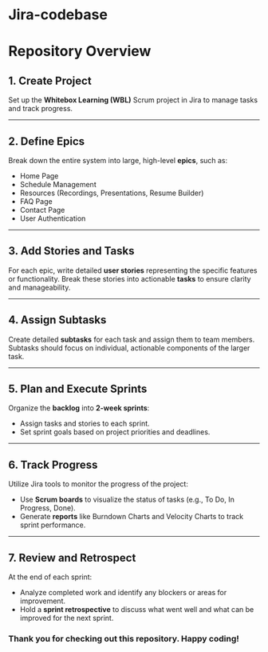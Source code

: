 # Jira-codebase

# Repository Overview

## 1. Create Project
Set up the **Whitebox Learning (WBL)** Scrum project in Jira to manage tasks and track progress.

---

## 2. Define Epics
Break down the entire system into large, high-level **epics**, such as:
- Home Page
- Schedule Management
- Resources (Recordings, Presentations, Resume Builder)
- FAQ Page
- Contact Page
- User Authentication

---

## 3. Add Stories and Tasks
For each epic, write detailed **user stories** representing the specific features or functionality. Break these stories into actionable **tasks** to ensure clarity and manageability.

---

## 4. Assign Subtasks
Create detailed **subtasks** for each task and assign them to team members. Subtasks should focus on individual, actionable components of the larger task.

---

## 5. Plan and Execute Sprints
Organize the **backlog** into **2-week sprints**:
- Assign tasks and stories to each sprint.
- Set sprint goals based on project priorities and deadlines.

---

## 6. Track Progress
Utilize Jira tools to monitor the progress of the project:
- Use **Scrum boards** to visualize the status of tasks (e.g., To Do, In Progress, Done).
- Generate **reports** like Burndown Charts and Velocity Charts to track sprint performance.

---

## 7. Review and Retrospect
At the end of each sprint:
- Analyze completed work and identify any blockers or areas for improvement.
- Hold a **sprint retrospective** to discuss what went well and what can be improved for the next sprint.




### Thank you for checking out this repository. Happy coding!